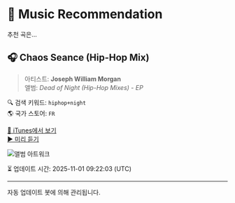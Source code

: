
# 🎵 Music Recommendation

추천 곡은...

## 🎧 Chaos Seance (Hip-Hop Mix)  
> 아티스트: **Joseph William Morgan**  
> 앨범: _Dead of Night (Hip-Hop Mixes) - EP_  

🔍 검색 키워드: `hiphop+night`  
🌎 국가 스토어: `FR`

[🔗 iTunes에서 보기](https://music.apple.com/fr/album/chaos-seance-hip-hop-mix/1844302612?i=1844302627&uo=4)  
[▶️ 미리 듣기](https://audio-ssl.itunes.apple.com/itunes-assets/AudioPreview211/v4/2c/9e/86/2c9e8688-1be4-a1c5-46e5-886971da72a8/mzaf_7965953316563536121.plus.aac.p.m4a)

![앨범 아트워크](https://is1-ssl.mzstatic.com/image/thumb/Music211/v4/91/ff/b0/91ffb0c0-da9a-a8c4-0f9c-50f3197598cb/198704773426_Cover.jpg/100x100bb.jpg)

⏳ 업데이트 시간: 2025-11-01 09:22:03 (UTC)

---
자동 업데이트 봇에 의해 관리됩니다.
